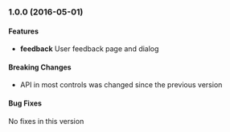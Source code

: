 <a name="1.0.0"></a>
### 1.0.0 (2016-05-01)

#### Features
* **feedback** User feedback page and dialog

#### Breaking Changes
* API in most controls was changed since the previous version

#### Bug Fixes
No fixes in this version 
